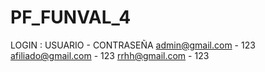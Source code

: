 # PF_FUNVAL_4

LOGIN : USUARIO - CONTRASEÑA
admin@gmail.com - 123
afiliado@gmail.com - 123
rrhh@gmail.com - 123